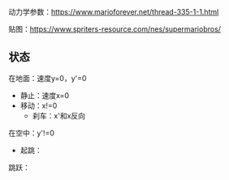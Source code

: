 动力学参数：https://www.marioforever.net/thread-335-1-1.html

贴图：https://www.spriters-resource.com/nes/supermariobros/

## 状态

在地面：速度y=0，y'=0

- 静止：速度x=0
- 移动：x!=0
  - 刹车：x'和x反向

在空中：y'!=0

- 起跳：



跳跃：